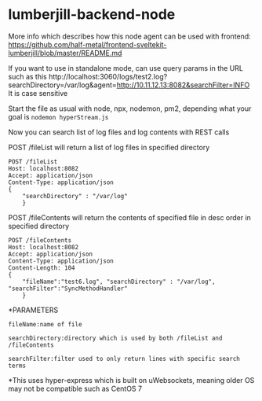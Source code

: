 # lumberjill-backend-node
More info which describes how this node agent can be used with frontend:
https://github.com/half-metal/frontend-sveltekit-lumberjill/blob/master/README.md


If you want to use in standalone mode, can use query params in the URL such as this
http://localhost:3060/logs/test2.log?searchDirectory=/var/log&agent=http://10.11.12.13:8082&searchFilter=INFO
It is case sensitive

Start the file as usual with node, npx, nodemon, pm2, depending what your goal is
```nodemon hyperStream.js```

Now you can search list of log files and log contents with REST calls

POST /fileList will return a list of log files in specified directory
```
POST /fileList
Host: localhost:8082
Accept: application/json
Content-Type: application/json
{
    "searchDirectory" : "/var/log"
    }
```
    
POST /fileContents will return the contents of specified file in desc order in specified directory
```
POST /fileContents 
Host: localhost:8082
Accept: application/json
Content-Type: application/json
Content-Length: 104
{
    "fileName":"test6.log", "searchDirectory" : "/var/log", "searchFilter":"SyncMethodHandler"
    }
```

*PARAMETERS
```
fileName:name of file

searchDirectory:directory which is used by both /fileList and /fileContents

searchFilter:filter used to only return lines with specific search terms
```

*This uses hyper-express which is built on uWebsockets, meaning older OS may not be compatible such as CentOS 7

